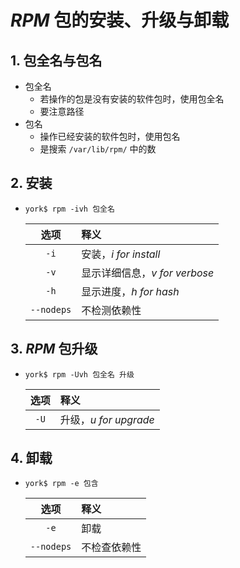 # *RPM* 包的安装、升级与卸载

## 1. 包全名与包名

- 包全名
    - 若操作的包是没有安装的软件包时，使用包全名
    - 要注意路径
- 包名
    - 操作已经安装的软件包时，使用包名
    - 是搜索 `/var/lib/rpm/` 中的数

## 2. 安装

- `york$ rpm -ivh 包全名`

    | 选项 | 释义 |
    | :---: | :--- |
    | `-i` | 安装，*i for install* |
    | `-v` | 显示详细信息，*v for verbose* |
    | `-h` | 显示进度，*h for hash* |
    | `--nodeps` | 不检测依赖性 |

## 3. *RPM* 包升级

- `york$ rpm -Uvh 包全名 升级`

    | 选项 | 释义 |
    | :---: | :--- |
    | `-U` | 升级，*u for upgrade* |

## 4. 卸载

- `york$ rpm -e 包含`

    | 选项 | 释义 |
    | :---: | :--- |
    | `-e` | 卸载 |
    | `--nodeps` | 不检查依赖性 |
